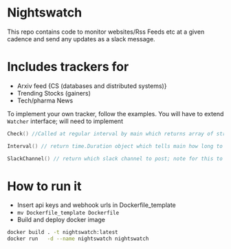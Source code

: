 # Nightswatch

This repo contains code to monitor websites/Rss Feeds etc at a given cadence and send any updates as a slack message.

# Includes trackers for 
- Arxiv feed {CS (databases and distributed systems)}
- Trending Stocks (gainers)
- Tech/pharma News 

To implement your own tracker, follow the examples. You will have to extend `Watcher` interface; will need to implement

```go
Check() //Called at regular interval by main which returns array of strings; each will be posted to slack

Interval() // return time.Duration object which tells main how long to sleep between successive calls to Check()

SlackChannel() // return which slack channel to post; note for this to work, you will need to install "Incoming webhooks" app to your workplace
```

# How to run it

- Insert api keys and webhook urls in Dockerfile_template
- `mv Dockerfile_template Dockerfile`
- Build and deploy docker image

```bash
docker build . -t nightswatch:latest
docker run   -d --name nightswatch nightswatch
```
